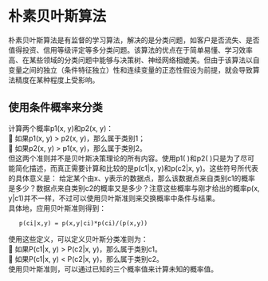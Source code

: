 ﻿# 朴素贝叶斯算法
朴素贝叶斯算法是有监督的学习算法，解决的是分类问题，如客户是否流失、是否值得投资、信用等级评定等多分类问题。该算法的优点在于简单易懂、学习效率高、在某些领域的分类问题中能够与决策树、神经网络相媲美。但由于该算法以自变量之间的独立（条件特征独立）性和连续变量的正态性假设为前提，就会导致算法精度在某种程度上受影响。

## 使用条件概率来分类
计算两个概率p1(x, y)和p2(x, y)：<br>
 如果p1(x, y) > p2(x, y)，那么属于类别1；<br>
 如果p2(x, y) > p1(x, y)，那么属于类别2。<br>
但这两个准则并不是贝叶斯决策理论的所有内容。使用p1( )和p2( )只是为了尽可能简化描述，而真正需要计算和比较的是p(c1|x, y)和p(c2|x, y)。这些符号所代表的具体意义是：
给定某个由x、y表示的数据点，那么该数据点来自类别c1的概率是多少？数据点来自类别c2的概率又是多少？注意这些概率与刚才给出的概率p(x, y|c1)并不一样，不过可以使用贝叶斯准则来交换概率中条件与结果。<br>
具体地，应用贝叶斯准则得到：<br>
```
   p(ci|x,y) = p(x,y|ci)*p(ci)/(p(x,y))
```
使用这些定义，可以定义贝叶斯分类准则为：<br>
 如果P(c1|x, y) > P(c2|x, y)，那么属于类别c1。<br>
 如果P(c1|x, y) < P(c2|x, y)，那么属于类别c2。<br>
使用贝叶斯准则，可以通过已知的三个概率值来计算未知的概率值。
